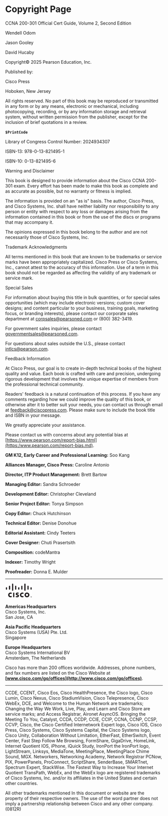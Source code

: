 # Copyright Page

CCNA 200-301 Official Cert Guide, Volume 2, Second Edition

Wendell Odom

Jason Gooley

David Hucaby

Copyright© 2025 Pearson Education, Inc.

Published by:

Cisco Press

Hoboken, New Jersey

All rights reserved. No part of this book may be reproduced or transmitted in any form or by any means, electronic or mechanical, including photocopying, recording, or by any information storage and retrieval system, without written permission from the publisher, except for the inclusion of brief quotations in a review.

**`$PrintCode`**

Library of Congress Control Number: 2024934307

ISBN-13: 978-0-13-821495-1

ISBN-10: 0-13-821495-6

Warning and Disclaimer

This book is designed to provide information about the Cisco CCNA 200-301 exam. Every effort has been made to make this book as complete and as accurate as possible, but no warranty or fitness is implied.

The information is provided on an "as is" basis. The author, Cisco Press, and Cisco Systems, Inc. shall have neither liability nor responsibility to any person or entity with respect to any loss or damages arising from the information contained in this book or from the use of the discs or programs that may accompany it.

The opinions expressed in this book belong to the author and are not necessarily those of Cisco Systems, Inc.

Trademark Acknowledgments

All terms mentioned in this book that are known to be trademarks or service marks have been appropriately capitalized. Cisco Press or Cisco Systems, Inc., cannot attest to the accuracy of this information. Use of a term in this book should not be regarded as affecting the validity of any trademark or service mark.

Special Sales

For information about buying this title in bulk quantities, or for special sales opportunities (which may include electronic versions; custom cover designs; and content particular to your business, training goals, marketing focus, or branding interests), please contact our corporate sales department at [corpsales@pearsoned.com](mailto:corpsales@pearsoned.com) or (800) 382-3419.

For government sales inquiries, please contact [governmentsales@pearsoned.com](mailto:governmentsales@pearsoned.com).

For questions about sales outside the U.S., please contact [intlcs@pearson.com](mailto:intlcs@pearson.com).

Feedback Information

At Cisco Press, our goal is to create in-depth technical books of the highest quality and value. Each book is crafted with care and precision, undergoing rigorous development that involves the unique expertise of members from the professional technical community.

Readers' feedback is a natural continuation of this process. If you have any comments regarding how we could improve the quality of this book, or otherwise alter it to better suit your needs, you can contact us through email at [feedback@ciscopress.com](mailto:feedback@ciscopress.com). Please make sure to include the book title and ISBN in your message.

We greatly appreciate your assistance.

Please contact us with concerns about any potential bias at [https://www.pearson.com/report-bias.html](https:/www.pearson.com/report-bias.md).

**GM K12, Early Career and Professional Learning:** Soo Kang

**Alliances Manager, Cisco Press:** Caroline Antonio

**Director, ITP Product Management:** Brett Bartow

**Managing Editor:** Sandra Schroeder

**Development Editor:** Christopher Cleveland

**Senior Project Editor:** Tonya Simpson

**Copy Editor:** Chuck Hutchinson

**Technical Editor:** Denise Donohue

**Editorial Assistant:** Cindy Teeters

**Cover Designer:** Chuti Prasertsith

**Composition:** codeMantra

**Indexer:** Timothy Wright

**Proofreader:** Donna E. Mulder

---


![Logo of Cisco.](images/vol2_pub.jpg)

**Americas Headquarters**  
Cisco Systems, Inc.  
San Jose, CA

**Asia Pacific Headquarters**  
Cisco Systems (USA) Pte. Ltd.  
Singapore

**Europe Headquarters**  
Cisco Systems International BV  
Amsterdam, The Netherlands

Cisco has more than 200 offices worldwide. Addresses, phone numbers, and fax numbers are listed on the Cisco Website at **[www.cisco.com/go/offices](http://www.cisco.com/go/offices)**.

---

CCDE, CCENT, Cisco Eos, Cisco HealthPresence, the Cisco logo, Cisco Lumin, Cisco Nexus, Cisco StadiumVision, Cisco Telepresence, Cisco WebEx, DCE, and Welcome to the Human Network are trademarks; Changing the Way We Work, Live, Play, and Learn and Cisco Store are service marks; and Access Registrar, Aironet AsyncOS. Bringing the Meeting To You, Catalyst, CCDA, CCDP, CCIE, CCIP, CCNA, CCNP, CCSP, CCVP, Cisco, the Cisco Certified Internetwork Expert logo, Cisco IOS, Cisco Press, Cisco Systems, Cisco Systems Capital, the Cisco Systems logo, Cisco Unity, Collaboration Without Limitation, EtherFast, EtherSwitch, Event Center, Fast Step Follow Me Browsing, FormShare, GigaDrive, HomeLink, Internet Quotient IOS, iPhone, iQuick Study, IronPort the IronPort logo, LightStream, Linksys, MediaTone, MeetingPlace, MeetingPlace Chime Sound, MGX. Networkers, Networking Academy, Network Registrar PCNow, PIX, PowerPanels, ProConnect, ScriptShare, SenderBase, SMARTnet, Spectrum Expert, StackWise. The Fastest Way to Increase Your Internet Quotient TransPath, WebEx, and the WebEx logo are registered trademarks of Cisco Systems, Inc. and/or its affiliates in the United States and certain other countries.

All other trademarks mentioned In this document or website are the property of their respective owners. The use of the word partner does not imply a partnership relationship between Cisco and any other company. (0812R)